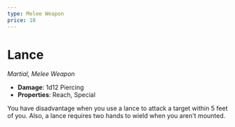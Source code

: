 ```yaml
---
type: Melee Weapon
price: 10
---
```

# Lance

*Martial, Melee Weapon*

- **Damage**: 1d12 Piercing
- **Properties**: Reach, Special


You have disadvantage when you use a lance to attack a target within 5 feet of you. Also, a lance requires two hands to wield when you aren't mounted.